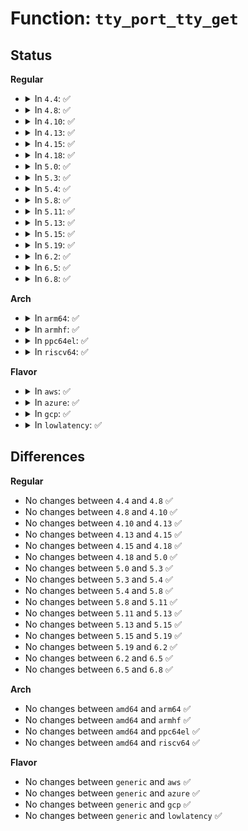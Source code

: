 # Function: <code>tty_port_tty_get</code>

## Status
<b>Regular</b>
<ul>
<li>
<details>
<summary>In <code>4.4</code>: ✅</summary>

```c
struct tty_struct *tty_port_tty_get(struct tty_port *port);
```

**Collision:** Unique Global

**Inline:** No

**Transformation:** False

**Instances:**

```
In drivers/tty/tty_port.c (ffffffff814eba60)
Location: drivers/tty/tty_port.c:169
Inline: False
Direct callers:
  - drivers/tty/tty_port.c:tty_port_tty_hangup
  - drivers/tty/tty_port.c:tty_port_tty_wakeup
  - drivers/tty/hvc/hvc_console.c:hvc_set_winsz
  - drivers/tty/hvc/hvc_console.c:hvc_remove
  - drivers/tty/hvc/hvc_console.c:hvc_poll
  - drivers/tty/serial/serial_core.c:uart_remove_one_port
```
**Symbols:**

```
ffffffff814eba60-ffffffff814ebae2: tty_port_tty_get (STB_GLOBAL)
```
</details>
</li>
<li>
<details>
<summary>In <code>4.8</code>: ✅</summary>

```c
struct tty_struct *tty_port_tty_get(struct tty_port *port);
```

**Collision:** Unique Global

**Inline:** No

**Transformation:** False

**Instances:**

```
In drivers/tty/tty_port.c (ffffffff8153c960)
Location: drivers/tty/tty_port.c:169
Inline: False
Direct callers:
  - drivers/tty/tty_port.c:tty_port_tty_wakeup
  - drivers/tty/tty_port.c:tty_port_tty_hangup
  - drivers/tty/hvc/hvc_console.c:hvc_remove
  - drivers/tty/hvc/hvc_console.c:hvc_poll
  - drivers/tty/hvc/hvc_console.c:hvc_set_winsz
  - drivers/tty/serial/serial_core.c:uart_remove_one_port
```
**Symbols:**

```
ffffffff8153c960-ffffffff8153c9e2: tty_port_tty_get (STB_GLOBAL)
```
</details>
</li>
<li>
<details>
<summary>In <code>4.10</code>: ✅</summary>

```c
struct tty_struct *tty_port_tty_get(struct tty_port *port);
```

**Collision:** Unique Global

**Inline:** No

**Transformation:** False

**Instances:**

```
In drivers/tty/tty_port.c (ffffffff81568fb0)
Location: drivers/tty/tty_port.c:169
Inline: False
Direct callers:
  - drivers/tty/tty_port.c:tty_port_tty_wakeup
  - drivers/tty/tty_port.c:tty_port_tty_hangup
  - drivers/tty/hvc/hvc_console.c:hvc_remove
  - drivers/tty/hvc/hvc_console.c:hvc_poll
  - drivers/tty/hvc/hvc_console.c:hvc_set_winsz
  - drivers/tty/serial/serial_core.c:uart_remove_one_port
```
**Symbols:**

```
ffffffff81568fb0-ffffffff81569032: tty_port_tty_get (STB_GLOBAL)
```
</details>
</li>
<li>
<details>
<summary>In <code>4.13</code>: ✅</summary>

```c
struct tty_struct *tty_port_tty_get(struct tty_port *port);
```

**Collision:** Unique Global

**Inline:** No

**Transformation:** False

**Instances:**

```
In drivers/tty/tty_port.c (ffffffff8157b980)
Location: drivers/tty/tty_port.c:282
Inline: False
Direct callers:
  - drivers/tty/tty_port.c:tty_port_tty_hangup
  - drivers/tty/tty_port.c:tty_port_default_wakeup
  - drivers/tty/hvc/hvc_console.c:hvc_remove
  - drivers/tty/hvc/hvc_console.c:hvc_poll
  - drivers/tty/hvc/hvc_console.c:hvc_set_winsz
  - drivers/tty/serial/serial_core.c:uart_remove_one_port
```
**Symbols:**

```
ffffffff8157b980-ffffffff8157b9c1: tty_port_tty_get (STB_GLOBAL)
```
</details>
</li>
<li>
<details>
<summary>In <code>4.15</code>: ✅</summary>

```c
struct tty_struct *tty_port_tty_get(struct tty_port *port);
```

**Collision:** Unique Global

**Inline:** No

**Transformation:** False

**Instances:**

```
In drivers/tty/tty_port.c (ffffffff815e10e0)
Location: drivers/tty/tty_port.c:283
Inline: False
Direct callers:
  - drivers/tty/tty_port.c:tty_port_tty_hangup
  - drivers/tty/tty_port.c:tty_port_default_wakeup
  - drivers/tty/hvc/hvc_console.c:hvc_remove
  - drivers/tty/hvc/hvc_console.c:hvc_poll
  - drivers/tty/hvc/hvc_console.c:hvc_set_winsz
  - drivers/tty/serial/serial_core.c:uart_remove_one_port
  - drivers/tty/serdev/serdev-ttyport.c:ttyport_write_wakeup
```
**Symbols:**

```
ffffffff815e10e0-ffffffff815e1127: tty_port_tty_get (STB_GLOBAL)
```
</details>
</li>
<li>
<details>
<summary>In <code>4.18</code>: ✅</summary>

```c
struct tty_struct *tty_port_tty_get(struct tty_port *port);
```

**Collision:** Unique Global

**Inline:** No

**Transformation:** False

**Instances:**

```
In drivers/tty/tty_port.c (ffffffff8161a370)
Location: drivers/tty/tty_port.c:283
Inline: False
Direct callers:
  - drivers/tty/tty_port.c:tty_port_tty_hangup
  - drivers/tty/tty_port.c:tty_port_default_wakeup
  - drivers/tty/hvc/hvc_console.c:hvc_remove
  - drivers/tty/hvc/hvc_console.c:hvc_poll
  - drivers/tty/hvc/hvc_console.c:hvc_set_winsz
  - drivers/tty/serial/serial_core.c:uart_remove_one_port
  - drivers/tty/serdev/serdev-ttyport.c:ttyport_write_wakeup
```
**Symbols:**

```
ffffffff8161a370-ffffffff8161a3b7: tty_port_tty_get (STB_GLOBAL)
```
</details>
</li>
<li>
<details>
<summary>In <code>5.0</code>: ✅</summary>

```c
struct tty_struct *tty_port_tty_get(struct tty_port *port);
```

**Collision:** Unique Global

**Inline:** No

**Transformation:** False

**Instances:**

```
In drivers/tty/tty_port.c (ffffffff816375f0)
Location: drivers/tty/tty_port.c:282
Inline: False
Direct callers:
  - drivers/tty/tty_port.c:tty_port_tty_hangup
  - drivers/tty/tty_port.c:tty_port_default_wakeup
  - drivers/tty/hvc/hvc_console.c:hvc_remove
  - drivers/tty/hvc/hvc_console.c:__hvc_poll
  - drivers/tty/hvc/hvc_console.c:hvc_set_winsz
  - drivers/tty/serial/serial_core.c:uart_remove_one_port
  - drivers/tty/serdev/serdev-ttyport.c:ttyport_write_wakeup
```
**Symbols:**

```
ffffffff816375f0-ffffffff81637637: tty_port_tty_get (STB_GLOBAL)
```
</details>
</li>
<li>
<details>
<summary>In <code>5.3</code>: ✅</summary>

```c
struct tty_struct *tty_port_tty_get(struct tty_port *port);
```

**Collision:** Unique Global

**Inline:** No

**Transformation:** False

**Instances:**

```
In drivers/tty/tty_port.c (ffffffff8166b880)
Location: drivers/tty/tty_port.c:282
Inline: False
Direct callers:
  - drivers/tty/tty_port.c:tty_port_tty_hangup
  - drivers/tty/tty_port.c:tty_port_default_wakeup
  - drivers/tty/hvc/hvc_console.c:hvc_remove
  - drivers/tty/hvc/hvc_console.c:__hvc_poll
  - drivers/tty/hvc/hvc_console.c:hvc_set_winsz
  - drivers/tty/serial/serial_core.c:uart_remove_one_port
  - drivers/tty/serdev/serdev-ttyport.c:ttyport_write_wakeup
```
**Symbols:**

```
ffffffff8166b880-ffffffff8166b8cd: tty_port_tty_get (STB_GLOBAL)
```
</details>
</li>
<li>
<details>
<summary>In <code>5.4</code>: ✅</summary>

```c
struct tty_struct *tty_port_tty_get(struct tty_port *port);
```

**Collision:** Unique Global

**Inline:** No

**Transformation:** False

**Instances:**

```
In drivers/tty/tty_port.c (ffffffff8168df20)
Location: drivers/tty/tty_port.c:283
Inline: False
Direct callers:
  - drivers/tty/tty_port.c:tty_port_tty_hangup
  - drivers/tty/tty_port.c:tty_port_default_wakeup
  - drivers/tty/hvc/hvc_console.c:hvc_remove
  - drivers/tty/hvc/hvc_console.c:__hvc_poll
  - drivers/tty/hvc/hvc_console.c:hvc_set_winsz
  - drivers/tty/serial/serial_core.c:uart_remove_one_port
  - drivers/tty/serdev/serdev-ttyport.c:ttyport_write_wakeup
```
**Symbols:**

```
ffffffff8168df20-ffffffff8168df6d: tty_port_tty_get (STB_GLOBAL)
```
</details>
</li>
<li>
<details>
<summary>In <code>5.8</code>: ✅</summary>

```c
struct tty_struct *tty_port_tty_get(struct tty_port *port);
```

**Collision:** Unique Global

**Inline:** No

**Transformation:** False

**Instances:**

```
In drivers/tty/tty_port.c (ffffffff8173fa30)
Location: drivers/tty/tty_port.c:283
Inline: False
Direct callers:
  - drivers/tty/tty_port.c:tty_port_tty_hangup
  - drivers/tty/tty_port.c:tty_port_default_wakeup
  - drivers/tty/hvc/hvc_console.c:hvc_remove
  - drivers/tty/hvc/hvc_console.c:__hvc_poll
  - drivers/tty/hvc/hvc_console.c:hvc_set_winsz
  - drivers/tty/serial/serial_core.c:uart_remove_one_port
  - drivers/tty/serdev/serdev-ttyport.c:ttyport_write_wakeup
```
**Symbols:**

```
ffffffff8173fa30-ffffffff8173faab: tty_port_tty_get (STB_GLOBAL)
```
</details>
</li>
<li>
<details>
<summary>In <code>5.11</code>: ✅</summary>

```c
struct tty_struct *tty_port_tty_get(struct tty_port *port);
```

**Collision:** Unique Global

**Inline:** No

**Transformation:** False

**Instances:**

```
In drivers/tty/tty_port.c (ffffffff8175b8b0)
Location: drivers/tty/tty_port.c:283
Inline: False
Direct callers:
  - drivers/tty/tty_port.c:tty_port_tty_hangup
  - drivers/tty/tty_port.c:tty_port_default_wakeup
  - drivers/tty/hvc/hvc_console.c:hvc_remove
  - drivers/tty/hvc/hvc_console.c:__hvc_poll
  - drivers/tty/hvc/hvc_console.c:hvc_set_winsz
  - drivers/tty/serial/serial_core.c:uart_remove_one_port
  - drivers/tty/serdev/serdev-ttyport.c:ttyport_write_wakeup
```
**Symbols:**

```
ffffffff8175b8b0-ffffffff8175b92b: tty_port_tty_get (STB_GLOBAL)
```
</details>
</li>
<li>
<details>
<summary>In <code>5.13</code>: ✅</summary>

```c
struct tty_struct *tty_port_tty_get(struct tty_port *port);
```

**Collision:** Unique Global

**Inline:** No

**Transformation:** False

**Instances:**

```
In drivers/tty/tty_port.c (ffffffff8173f750)
Location: drivers/tty/tty_port.c:284
Inline: False
Direct callers:
  - drivers/tty/tty_port.c:tty_port_tty_hangup
  - drivers/tty/tty_port.c:tty_port_default_wakeup
  - drivers/tty/hvc/hvc_console.c:hvc_remove
  - drivers/tty/hvc/hvc_console.c:__hvc_poll
  - drivers/tty/hvc/hvc_console.c:hvc_set_winsz
  - drivers/tty/serial/serial_core.c:uart_remove_one_port
  - drivers/tty/serdev/serdev-ttyport.c:ttyport_write_wakeup
```
**Symbols:**

```
ffffffff8173f750-ffffffff8173f7cb: tty_port_tty_get (STB_GLOBAL)
```
</details>
</li>
<li>
<details>
<summary>In <code>5.15</code>: ✅</summary>

```c
struct tty_struct *tty_port_tty_get(struct tty_port *port);
```

**Collision:** Unique Global

**Inline:** No

**Transformation:** False

**Instances:**

```
In drivers/tty/tty_port.c (ffffffff817bffb0)
Location: drivers/tty/tty_port.c:284
Inline: False
Direct callers:
  - drivers/tty/tty_port.c:tty_port_tty_hangup
  - drivers/tty/tty_port.c:tty_port_default_wakeup
  - drivers/tty/hvc/hvc_console.c:hvc_remove
  - drivers/tty/hvc/hvc_console.c:__hvc_poll
  - drivers/tty/hvc/hvc_console.c:hvc_set_winsz
  - drivers/tty/serial/serial_core.c:uart_remove_one_port
  - drivers/tty/serial/8250/8250_port.c:serial8250_update_uartclk
  - drivers/tty/serdev/serdev-ttyport.c:ttyport_write_wakeup
```
**Symbols:**

```
ffffffff817bffb0-ffffffff817c002b: tty_port_tty_get (STB_GLOBAL)
```
</details>
</li>
<li>
<details>
<summary>In <code>5.19</code>: ✅</summary>

```c
struct tty_struct *tty_port_tty_get(struct tty_port *port);
```

**Collision:** Unique Global

**Inline:** No

**Transformation:** False

**Instances:**

```
In drivers/tty/tty_port.c (ffffffff818fc6f0)
Location: drivers/tty/tty_port.c:301
Inline: False
Direct callers:
  - drivers/tty/tty_port.c:tty_port_tty_hangup
  - drivers/tty/tty_port.c:tty_port_default_wakeup
  - drivers/tty/hvc/hvc_console.c:hvc_remove
  - drivers/tty/hvc/hvc_console.c:__hvc_poll
  - drivers/tty/hvc/hvc_console.c:__hvc_poll
  - drivers/tty/hvc/hvc_console.c:hvc_set_winsz
  - drivers/tty/serial/serial_core.c:uart_remove_one_port
  - drivers/tty/serial/8250/8250_port.c:serial8250_update_uartclk
  - drivers/tty/serdev/serdev-ttyport.c:ttyport_write_wakeup
```
**Symbols:**

```
ffffffff818fc6f0-ffffffff818fc76f: tty_port_tty_get (STB_GLOBAL)
```
</details>
</li>
<li>
<details>
<summary>In <code>6.2</code>: ✅</summary>

```c
struct tty_struct *tty_port_tty_get(struct tty_port *port);
```

**Collision:** Unique Global

**Inline:** No

**Transformation:** False

**Instances:**

```
In drivers/tty/tty_port.c (ffffffff81a55d30)
Location: drivers/tty/tty_port.c:322
Inline: False
Direct callers:
  - drivers/tty/tty_port.c:tty_port_tty_hangup
  - drivers/tty/tty_port.c:tty_port_default_wakeup
  - drivers/tty/hvc/hvc_console.c:hvc_remove
  - drivers/tty/hvc/hvc_console.c:__hvc_poll
  - drivers/tty/hvc/hvc_console.c:__hvc_poll
  - drivers/tty/hvc/hvc_console.c:hvc_set_winsz
  - drivers/tty/serial/serial_core.c:uart_remove_one_port
  - drivers/tty/serial/8250/8250_port.c:serial8250_update_uartclk
  - drivers/tty/serdev/serdev-ttyport.c:ttyport_write_wakeup
```
**Symbols:**

```
ffffffff81a55d30-ffffffff81a55db0: tty_port_tty_get (STB_GLOBAL)
```
</details>
</li>
<li>
<details>
<summary>In <code>6.5</code>: ✅</summary>

```c
struct tty_struct *tty_port_tty_get(struct tty_port *port);
```

**Collision:** Unique Global

**Inline:** No

**Transformation:** False

**Instances:**

```
In drivers/tty/tty_port.c (ffffffff81aa0310)
Location: drivers/tty/tty_port.c:322
Inline: False
Direct callers:
  - drivers/tty/tty_port.c:tty_port_tty_hangup
  - drivers/tty/tty_port.c:tty_port_default_wakeup
  - drivers/tty/hvc/hvc_console.c:hvc_remove
  - drivers/tty/hvc/hvc_console.c:__hvc_poll
  - drivers/tty/hvc/hvc_console.c:__hvc_poll
  - drivers/tty/hvc/hvc_console.c:hvc_set_winsz
  - drivers/tty/serial/serial_core.c:serial_core_remove_one_port
  - drivers/tty/serial/8250/8250_port.c:serial8250_update_uartclk
  - drivers/tty/serdev/serdev-ttyport.c:ttyport_write_wakeup
```
**Symbols:**

```
ffffffff81aa0310-ffffffff81aa0390: tty_port_tty_get (STB_GLOBAL)
```
</details>
</li>
<li>
<details>
<summary>In <code>6.8</code>: ✅</summary>

```c
struct tty_struct *tty_port_tty_get(struct tty_port *port);
```

**Collision:** Unique Global

**Inline:** No

**Transformation:** False

**Instances:**

```
In drivers/tty/tty_port.c (ffffffff81af2d60)
Location: drivers/tty/tty_port.c:322
Inline: False
Direct callers:
  - drivers/tty/tty_port.c:tty_port_tty_hangup
  - drivers/tty/tty_port.c:tty_port_default_wakeup
  - drivers/tty/hvc/hvc_console.c:hvc_remove
  - drivers/tty/hvc/hvc_console.c:__hvc_poll
  - drivers/tty/hvc/hvc_console.c:__hvc_poll
  - drivers/tty/hvc/hvc_console.c:hvc_set_winsz
  - drivers/tty/serial/serial_core.c:serial_core_remove_one_port
  - drivers/tty/serial/8250/8250_port.c:serial8250_update_uartclk
  - drivers/tty/serdev/serdev-ttyport.c:ttyport_write_wakeup
```
**Symbols:**

```
ffffffff81af2d60-ffffffff81af2de0: tty_port_tty_get (STB_GLOBAL)
```
</details>
</li>
</ul>
<b>Arch</b>
<ul>
<li>
<details>
<summary>In <code>arm64</code>: ✅</summary>

```c
struct tty_struct *tty_port_tty_get(struct tty_port *port);
```

**Collision:** Unique Global

**Inline:** No

**Transformation:** False

**Instances:**

```
In drivers/tty/tty_port.c (ffff80001085e308)
Location: drivers/tty/tty_port.c:283
Inline: False
Direct callers:
  - drivers/tty/tty_port.c:tty_port_tty_hangup
  - drivers/tty/tty_port.c:tty_port_default_wakeup
  - drivers/tty/hvc/hvc_console.c:hvc_remove
  - drivers/tty/hvc/hvc_console.c:__hvc_poll
  - drivers/tty/hvc/hvc_console.c:hvc_set_winsz
  - drivers/tty/serial/serial_core.c:uart_remove_one_port
  - drivers/tty/serdev/serdev-ttyport.c:ttyport_write_wakeup
```
**Symbols:**

```
ffff80001085e308-ffff80001085e3c0: tty_port_tty_get (STB_GLOBAL)
```
</details>
</li>
<li>
<details>
<summary>In <code>armhf</code>: ✅</summary>

```c
struct tty_struct *tty_port_tty_get(struct tty_port *port);
```

**Collision:** Unique Global

**Inline:** No

**Transformation:** False

**Instances:**

```
In drivers/tty/tty_port.c (c0965c1c)
Location: drivers/tty/tty_port.c:283
Inline: False
Direct callers:
  - drivers/tty/tty_port.c:tty_port_tty_hangup
  - drivers/tty/tty_port.c:tty_port_default_wakeup
  - drivers/tty/hvc/hvc_console.c:hvc_remove
  - drivers/tty/hvc/hvc_console.c:__hvc_poll
  - drivers/tty/hvc/hvc_console.c:hvc_set_winsz
  - drivers/tty/serial/serial_core.c:uart_remove_one_port
  - drivers/tty/serdev/serdev-ttyport.c:ttyport_write_wakeup
```
**Symbols:**

```
c0965c1c-c0965c6c: tty_port_tty_get (STB_GLOBAL)
```
</details>
</li>
<li>
<details>
<summary>In <code>ppc64el</code>: ✅</summary>

```c
struct tty_struct *tty_port_tty_get(struct tty_port *port);
```

**Collision:** Unique Global

**Inline:** No

**Transformation:** False

**Instances:**

```
In drivers/tty/tty_port.c (c0000000008fcf30)
Location: drivers/tty/tty_port.c:283
Inline: False
Direct callers:
  - drivers/tty/tty_port.c:tty_port_tty_hangup
  - drivers/tty/tty_port.c:tty_port_default_wakeup
  - drivers/tty/hvc/hvsi_lib.c:hvsilib_open
  - drivers/tty/hvc/hvsi.c:hvsi_interrupt
  - drivers/tty/hvc/hvc_console.c:hvc_remove
  - drivers/tty/hvc/hvc_console.c:__hvc_poll
  - drivers/tty/hvc/hvc_console.c:__hvc_poll
  - drivers/tty/hvc/hvc_console.c:hvc_set_winsz
  - drivers/tty/serial/serial_core.c:uart_remove_one_port
  - drivers/tty/serdev/serdev-ttyport.c:ttyport_write_wakeup
```
**Symbols:**

```
c0000000008fcf30-c0000000008fcfb4: tty_port_tty_get (STB_GLOBAL)
```
</details>
</li>
<li>
<details>
<summary>In <code>riscv64</code>: ✅</summary>

```c
struct tty_struct *tty_port_tty_get(struct tty_port *port);
```

**Collision:** Unique Global

**Inline:** No

**Transformation:** False

**Instances:**

```
In drivers/tty/tty_port.c (ffffffe000536870)
Location: drivers/tty/tty_port.c:283
Inline: False
Direct callers:
  - drivers/tty/tty_port.c:tty_port_tty_hangup
  - drivers/tty/tty_port.c:tty_port_default_wakeup
  - drivers/tty/hvc/hvc_console.c:hvc_remove
  - drivers/tty/hvc/hvc_console.c:__hvc_poll
  - drivers/tty/hvc/hvc_console.c:__hvc_poll
  - drivers/tty/hvc/hvc_console.c:hvc_set_winsz
  - drivers/tty/serial/serial_core.c:uart_remove_one_port
  - drivers/tty/serdev/serdev-ttyport.c:ttyport_write_wakeup
```
**Symbols:**

```
ffffffe000536870-ffffffe0005368be: tty_port_tty_get (STB_GLOBAL)
```
</details>
</li>
</ul>
<b>Flavor</b>
<ul>
<li>
<details>
<summary>In <code>aws</code>: ✅</summary>

```c
struct tty_struct *tty_port_tty_get(struct tty_port *port);
```

**Collision:** Unique Global

**Inline:** No

**Transformation:** False

**Instances:**

```
In drivers/tty/tty_port.c (ffffffff816539a0)
Location: drivers/tty/tty_port.c:283
Inline: False
Direct callers:
  - drivers/tty/tty_port.c:tty_port_tty_hangup
  - drivers/tty/tty_port.c:tty_port_default_wakeup
  - drivers/tty/hvc/hvc_console.c:hvc_remove
  - drivers/tty/hvc/hvc_console.c:__hvc_poll
  - drivers/tty/hvc/hvc_console.c:hvc_set_winsz
  - drivers/tty/serial/serial_core.c:uart_remove_one_port
  - drivers/tty/serdev/serdev-ttyport.c:ttyport_write_wakeup
```
**Symbols:**

```
ffffffff816539a0-ffffffff816539ed: tty_port_tty_get (STB_GLOBAL)
```
</details>
</li>
<li>
<details>
<summary>In <code>azure</code>: ✅</summary>

```c
struct tty_struct *tty_port_tty_get(struct tty_port *port);
```

**Collision:** Unique Global

**Inline:** No

**Transformation:** False

**Instances:**

```
In drivers/tty/tty_port.c (ffffffff81633d80)
Location: drivers/tty/tty_port.c:283
Inline: False
Direct callers:
  - drivers/tty/tty_port.c:tty_port_tty_hangup
  - drivers/tty/tty_port.c:tty_port_default_wakeup
  - drivers/tty/hvc/hvc_console.c:hvc_remove
  - drivers/tty/hvc/hvc_console.c:__hvc_poll
  - drivers/tty/hvc/hvc_console.c:hvc_set_winsz
  - drivers/tty/serial/serial_core.c:uart_remove_one_port
```
**Symbols:**

```
ffffffff81633d80-ffffffff81633dcd: tty_port_tty_get (STB_GLOBAL)
```
</details>
</li>
<li>
<details>
<summary>In <code>gcp</code>: ✅</summary>

```c
struct tty_struct *tty_port_tty_get(struct tty_port *port);
```

**Collision:** Unique Global

**Inline:** No

**Transformation:** False

**Instances:**

```
In drivers/tty/tty_port.c (ffffffff81681d60)
Location: drivers/tty/tty_port.c:283
Inline: False
Direct callers:
  - drivers/tty/tty_port.c:tty_port_tty_hangup
  - drivers/tty/tty_port.c:tty_port_default_wakeup
  - drivers/tty/hvc/hvc_console.c:hvc_remove
  - drivers/tty/hvc/hvc_console.c:__hvc_poll
  - drivers/tty/hvc/hvc_console.c:hvc_set_winsz
  - drivers/tty/serial/serial_core.c:uart_remove_one_port
  - drivers/tty/serdev/serdev-ttyport.c:ttyport_write_wakeup
```
**Symbols:**

```
ffffffff81681d60-ffffffff81681dad: tty_port_tty_get (STB_GLOBAL)
```
</details>
</li>
<li>
<details>
<summary>In <code>lowlatency</code>: ✅</summary>

```c
struct tty_struct *tty_port_tty_get(struct tty_port *port);
```

**Collision:** Unique Global

**Inline:** No

**Transformation:** False

**Instances:**

```
In drivers/tty/tty_port.c (ffffffff8169c3a0)
Location: drivers/tty/tty_port.c:283
Inline: False
Direct callers:
  - drivers/tty/tty_port.c:tty_port_tty_hangup
  - drivers/tty/tty_port.c:tty_port_default_wakeup
  - drivers/tty/hvc/hvc_console.c:hvc_remove
  - drivers/tty/hvc/hvc_console.c:__hvc_poll
  - drivers/tty/hvc/hvc_console.c:hvc_set_winsz
  - drivers/tty/serial/serial_core.c:uart_remove_one_port
  - drivers/tty/serdev/serdev-ttyport.c:ttyport_write_wakeup
```
**Symbols:**

```
ffffffff8169c3a0-ffffffff8169c3ed: tty_port_tty_get (STB_GLOBAL)
```
</details>
</li>
</ul>

## Differences
<b>Regular</b>
<ul>
<li>
No changes between <code>4.4</code> and <code>4.8</code> ✅
</li>
<li>
No changes between <code>4.8</code> and <code>4.10</code> ✅
</li>
<li>
No changes between <code>4.10</code> and <code>4.13</code> ✅
</li>
<li>
No changes between <code>4.13</code> and <code>4.15</code> ✅
</li>
<li>
No changes between <code>4.15</code> and <code>4.18</code> ✅
</li>
<li>
No changes between <code>4.18</code> and <code>5.0</code> ✅
</li>
<li>
No changes between <code>5.0</code> and <code>5.3</code> ✅
</li>
<li>
No changes between <code>5.3</code> and <code>5.4</code> ✅
</li>
<li>
No changes between <code>5.4</code> and <code>5.8</code> ✅
</li>
<li>
No changes between <code>5.8</code> and <code>5.11</code> ✅
</li>
<li>
No changes between <code>5.11</code> and <code>5.13</code> ✅
</li>
<li>
No changes between <code>5.13</code> and <code>5.15</code> ✅
</li>
<li>
No changes between <code>5.15</code> and <code>5.19</code> ✅
</li>
<li>
No changes between <code>5.19</code> and <code>6.2</code> ✅
</li>
<li>
No changes between <code>6.2</code> and <code>6.5</code> ✅
</li>
<li>
No changes between <code>6.5</code> and <code>6.8</code> ✅
</li>
</ul>
<b>Arch</b>
<ul>
<li>
No changes between <code>amd64</code> and <code>arm64</code> ✅
</li>
<li>
No changes between <code>amd64</code> and <code>armhf</code> ✅
</li>
<li>
No changes between <code>amd64</code> and <code>ppc64el</code> ✅
</li>
<li>
No changes between <code>amd64</code> and <code>riscv64</code> ✅
</li>
</ul>
<b>Flavor</b>
<ul>
<li>
No changes between <code>generic</code> and <code>aws</code> ✅
</li>
<li>
No changes between <code>generic</code> and <code>azure</code> ✅
</li>
<li>
No changes between <code>generic</code> and <code>gcp</code> ✅
</li>
<li>
No changes between <code>generic</code> and <code>lowlatency</code> ✅
</li>
</ul>
